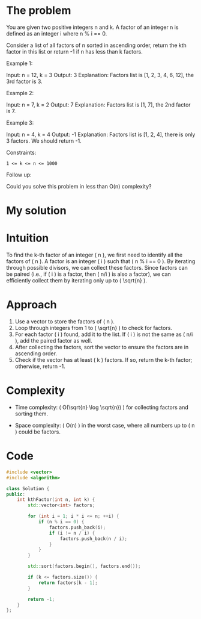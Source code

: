 # The problem

You are given two positive integers n and k. A factor of an integer n is defined as an integer i where n % i == 0.

Consider a list of all factors of n sorted in ascending order, return the kth factor in this list or return -1 if n has less than k factors.



Example 1:

Input: n = 12, k = 3
Output: 3
Explanation: Factors list is [1, 2, 3, 4, 6, 12], the 3rd factor is 3.

Example 2:

Input: n = 7, k = 2
Output: 7
Explanation: Factors list is [1, 7], the 2nd factor is 7.

Example 3:

Input: n = 4, k = 4
Output: -1
Explanation: Factors list is [1, 2, 4], there is only 3 factors. We should return -1.



Constraints:

    1 <= k <= n <= 1000



Follow up:

Could you solve this problem in less than O(n) complexity?


# My solution

# Intuition
To find the k-th factor of an integer \( n \), we first need to identify all the factors of \( n \). A factor is an integer \( i \) such that \( n \% i == 0 \). By iterating through possible divisors, we can collect these factors. Since factors can be paired (i.e., if \( i \) is a factor, then \( n/i \) is also a factor), we can efficiently collect them by iterating only up to \( \sqrt{n} \).

# Approach
1. Use a vector to store the factors of \( n \).
2. Loop through integers from 1 to \( \sqrt{n} \) to check for factors.
3. For each factor \( i \) found, add it to the list. If \( i \) is not the same as \( n/i \), add the paired factor as well.
4. After collecting the factors, sort the vector to ensure the factors are in ascending order.
5. Check if the vector has at least \( k \) factors. If so, return the k-th factor; otherwise, return -1.

# Complexity
- Time complexity: \( O(\sqrt{n} \log \sqrt{n}) \) for collecting factors and sorting them.

- Space complexity: \( O(n) \) in the worst case, where all numbers up to \( n \) could be factors.

# Code
```cpp
#include <vector>
#include <algorithm>

class Solution {
public:
    int kthFactor(int n, int k) {
        std::vector<int> factors;

        for (int i = 1; i * i <= n; ++i) {
            if (n % i == 0) {
                factors.push_back(i);
                if (i != n / i) {
                    factors.push_back(n / i);
                }
            }
        }

        std::sort(factors.begin(), factors.end());

        if (k <= factors.size()) {
            return factors[k - 1];
        }

        return -1;
    }
};
```

